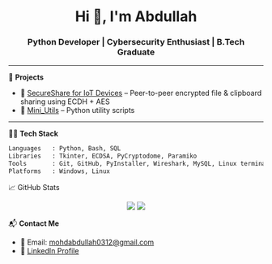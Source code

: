<h1 align="center">Hi 👋, I'm Abdullah</h1>
<h3 align="center">Python Developer | Cybersecurity Enthusiast | B.Tech Graduate</h3>

---

🚀 **Projects**
- 🔐 [SecureShare for IoT Devices](https://github.com/mohdabdullah0312/SecureShare) – Peer-to-peer encrypted file & clipboard sharing using ECDH + AES
- 🧰 [Mini_Utils](https://github.com/mohdabdullah0312/Mini_Utils) – Python utility scripts

---

🧑‍💻 **Tech Stack**
```bash
Languages   : Python, Bash, SQL
Libraries   : Tkinter, ECDSA, PyCryptodome, Paramiko
Tools       : Git, GitHub, PyInstaller, Wireshark, MySQL, Linux terminal
Platforms   : Windows, Linux
```

📈 GitHub Stats

<p align="center"> <img src="https://github-readme-stats.vercel.app/api?username=mohdabdullah0312&show_icons=true&theme=dark" /> <img src="https://github-readme-streak-stats.herokuapp.com/?user=mohdabdullah0312&theme=dark" /> </p>

📬 **Contact Me**

- 📧 Email: [mohdabdullah0312@gmail.com](mailto:mohdabdullah0312@gmail.com)
- 💼 [LinkedIn Profile](https://www.linkedin.com/in/muhammadabdullahasim)
